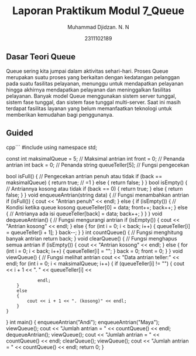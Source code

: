# <h1 align="center"> Laporan Praktikum Modul 7_Queue</h1>
<p align="center"> Muhammad Djidzan. N. N <p>
<p align="center"> 2311102189 </p>

## Dasar Teori Queue

Queue sering kita jumpai dalam aktivitas sehari-hari. Proses Queue merupakan suatu proses yang berkaitan dengan kedatangan pelanggan pada suatu fasilitas pelayanan, menunggu untuk mendapatkan pelayanan hingga akhirnya mendapatkan pelayanan dan meninggalkan fasilitas pelayanan. Banyak model Queue menggunakan sistem server tunggal, sistem fase tunggal, dan sistem fase tunggal multi-server. Saat ini masih terdapat fasilitas layanan yang belum memanfaatkan teknologi untuk memberikan kemudahan bagi penggunanya.

## Guided

cpp```
#include <iostream>
using namespace std;

const int maksimalQueue = 5; // Maksimal antrian
int front = 0;               // Penanda antrian
int back = 0;                // Penanda
    string queueTeller[5];       // Fungsi pengecekan

bool isFull()
{ // Pengecekan antrian penuh atau tidak
    if (back == maksimalQueue)
    {
        return true; // =1
    }
    else
    {
        return false;
    }
}
bool isEmpty()
{ // Antriannya kosong atau tidak
    if (back == 0)
    {
        return true;
    }
    else
    {
        return false;
    }
}
void enqueueAntrian(string data)
{ // Fungsi menambahkan antrian
    if (isFull())
    {
        cout << "Antrian penuh" << endl;
    }
    else
    {
        if (isEmpty())
        { // Kondisi ketika queue kosong
            queueTeller[0] = data;
            front++;
            back++;
        }
        else
        { // Antrianya ada isi
            queueTeller[back] = data;
            back++;
        }
    }
}
void dequeueAntrian()
{ // Fungsi mengurangi antrian
    if (isEmpty())
    {
        cout << "Antrian kosong" << endl;
    }
    else
    {
        for (int i = 0; i < back; i++)
        {
            queueTeller[i] = queueTeller[i + 1];
        }
        back--;
    }
}
int countQueue()
{ // Fungsi menghitung banyak antrian
    return back;
}
void clearQueue()
{ // Fungsi menghapus semua antrian
    if (isEmpty())
    {
        cout << "Antrian kosong" << endl;
    }
    else
    {
        for (int i = 0; i < back; i++)
        {
            queueTeller[i] = "";
        }
        back = 0;
        front = 0;
    }
}
void viewQueue()
{ // Fungsi melihat antrian
    cout << "Data antrian teller:" << endl;
    for (int i = 0; i < maksimalQueue; i++)
    {
        if (queueTeller[i] != "")
        {
            cout << i + 1 << ". " << queueTeller[i] <<

                endl;
        }
        else
        {
            cout << i + 1 << ". (kosong)" << endl;
        }
    }
}
int main()
{
    enqueueAntrian("Andi");
    enqueueAntrian("Maya");
    viewQueue();
    cout << "Jumlah antrian = " << countQueue() << endl;
    dequeueAntrian();
    viewQueue();
    cout << "Jumlah antrian = " << countQueue() << endl;
    clearQueue();
    viewQueue();
    cout << "Jumlah antrian = " << countQueue() << endl;
    return 0;
}
```
